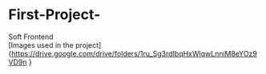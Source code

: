# First-Project-
Soft Frontend <br>
[Images used in the project]{https://drive.google.com/drive/folders/1ru_Sg3rdIbqHxWlqwLnniM8eYOz9VD9n } 
